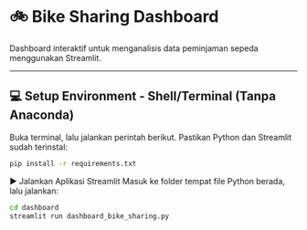 # 🚲 Bike Sharing Dashboard

Dashboard interaktif untuk menganalisis data peminjaman sepeda menggunakan Streamlit.

---

## 💻 Setup Environment - Shell/Terminal (Tanpa Anaconda)

Buka terminal, lalu jalankan perintah berikut. Pastikan Python dan Streamlit sudah terinstal:

```bash
pip install -r requirements.txt

```
▶️ Jalankan Aplikasi Streamlit
Masuk ke folder tempat file Python berada, lalu jalankan:

```bash
cd dashboard
streamlit run dashboard_bike_sharing.py
